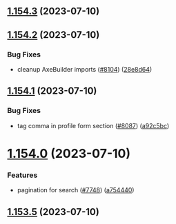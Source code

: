 ## [1.154.3](https://github.com/EddieHubCommunity/LinkFree/compare/v1.154.2...v1.154.3) (2023-07-10)



## [1.154.2](https://github.com/EddieHubCommunity/LinkFree/compare/v1.154.1...v1.154.2) (2023-07-10)


### Bug Fixes

* cleanup AxeBuilder imports ([#8104](https://github.com/EddieHubCommunity/LinkFree/issues/8104)) ([28e8d64](https://github.com/EddieHubCommunity/LinkFree/commit/28e8d6460bb66d4f6646cfc68dfa2fca583a08fb))



## [1.154.1](https://github.com/EddieHubCommunity/LinkFree/compare/v1.154.0...v1.154.1) (2023-07-10)


### Bug Fixes

* tag comma in profile form section ([#8087](https://github.com/EddieHubCommunity/LinkFree/issues/8087)) ([a92c5bc](https://github.com/EddieHubCommunity/LinkFree/commit/a92c5bc9c3a3f7e30599a4df6ac0431b4c9d2a46))



# [1.154.0](https://github.com/EddieHubCommunity/LinkFree/compare/v1.153.5...v1.154.0) (2023-07-10)


### Features

* pagination for search ([#7748](https://github.com/EddieHubCommunity/LinkFree/issues/7748)) ([a754440](https://github.com/EddieHubCommunity/LinkFree/commit/a754440c12e1bb4f3ce352f5a319a02b62c8a0ec))



## [1.153.5](https://github.com/EddieHubCommunity/LinkFree/compare/v1.153.4...v1.153.5) (2023-07-10)



